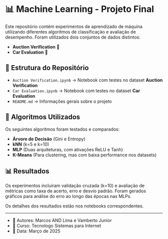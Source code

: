 # 📊 Machine Learning - Projeto Final

Este repositório contém experimentos de aprendizado de máquina utilizando diferentes algoritmos de classificação e avaliação de desempenho. Foram utilizados dois conjuntos de dados distintos:  

- **Auction Verification** 🛒  
- **Car Evaluation** 🚗  

## 📂 Estrutura do Repositório  

- `Auction Verification.ipynb` → Notebook com testes no dataset **Auction Verification**  
- `Car Evaluation.ipynb` → Notebook com testes no dataset **Car Evaluation**  
- `README.md` → Informações gerais sobre o projeto  

## 📌 Algoritmos Utilizados  

Os seguintes algoritmos foram testados e comparados:  

- **Árvore de Decisão** (Gini e Entropy)  
- **kNN** (k=5 e k=10)  
- **MLP** (Duas arquiteturas, com ativações ReLU e Tanh)  
- **K-Means** (Para clustering, mas com baixa performance nos datasets)  

## 📊 Resultados  

Os experimentos incluíram validação cruzada (k=10) e avaliação de métricas como taxa de acerto, erro e desvio padrão. Foram gerados gráficos para análise do erro ao longo das épocas nas MLPs.  

Os detalhes dos resultados estão nos notebooks correspondentes.

--------------------------------------------------------------------------------------

- 📌 Autores: Marcos AND Lima e Vamberto Junior
- 📖 Curso: Tecnologo Sistemas para Internet
- 📅 Data: Março de 2025

